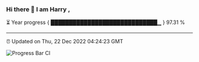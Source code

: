 ### Hi there 👋 I am Harry , 

⏳ Year progress { █████████████████████████████▁ } 97.31 %

---

⏰ Updated on Thu, 22 Dec 2022 04:24:23 GMT

![Progress Bar CI](https://github.com/duykhang68/duykhang68/workflows/Progress%20Bar%20CI/badge.svg)

